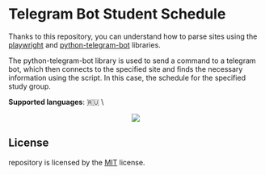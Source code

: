 # Telegram Bot Student Schedule

Thanks to this repository, you can understand how to parse sites using the [playwright](https://github.com/microsoft/playwright) and [python-telegram-bot](https://github.com/python-telegram-bot/python-telegram-bot) libraries.

The python-telegram-bot library is used to send a command to a telegram bot, which then connects to the specified site and finds the necessary information using the script. In this case, the schedule for the specified study group.

**Supported languages**: 🇷🇺 \

<p style="text-align: center"><img src="https://sun9-3.userapi.com/impg/Rh3pluSdeo6pJkpWb0d6idTKNVBObtkk2Idfaw/hTar8xDf6Xo.jpg?size=585x315&quality=95&sign=3626282bef8f3f95c2198fff1f2ecda3&type=album"></p>

## License

repository is licensed by the [MIT](license) license.
